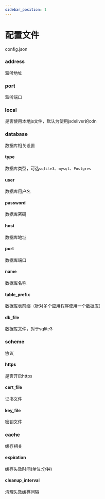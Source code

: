```yaml
---
sidebar_position: 1
---
```


# 配置文件

config.json

### address

监听地址

### port

监听端口

### local

是否使用本地js文件，默认为使用jsdeliver的cdn

### database

数据库相关设置

#### type

数据库类型，可选`sqlite3`、`mysql`、`Postgres`

#### user

数据库用户名

#### password

数据库密码

#### host

数据库地址

#### port

数据库端口

#### name

数据库名称

#### table_prefix

数据库表前缀（针对多个应用程序使用一个数据库）

#### db_file

数据库文件，对于sqlite3

### scheme

协议

#### https

是否开启https

#### cert_file

证书文件

#### key_file

密钥文件

### cache

缓存相关

#### expiration

缓存失效时间(单位:分钟)

#### cleanup_interval

清理失效缓存间隔